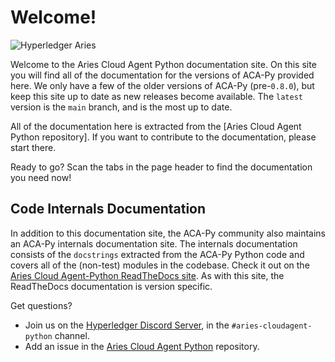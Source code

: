 # Welcome!

![Hyperledger Aries](https://www.hyperledger.org/wp-content/uploads/2019/06/Hyperledger_Aries_Logo_Color-300x85.png)

Welcome to the Aries Cloud Agent Python documentation site. On this site
you will find all of the documentation for the versions of ACA-Py provided
here. We only have a few of the older versions of ACA-Py (pre-`0.8.0`),
but keep this site up to date as new releases become available.
The `latest` version is the `main` branch, and is the most up to date.

All of the documentation here is extracted from the [Aries Cloud Agent Python repository].
If you want to contribute to the documentation, please start there.

Ready to go? Scan the tabs in the page header to find the documentation you need now!

## Code Internals Documentation

In addition to this documentation site, the ACA-Py community also maintains an
ACA-Py internals documentation site. The internals documentation consists of the
`docstrings` extracted from the ACA-Py Python code and covers all of the
(non-test) modules in the codebase. Check it out on the [Aries Cloud
Agent-Python ReadTheDocs site](https://aries-cloud-agent-python.readthedocs.io/en/0.8.1).
As with this site, the ReadTheDocs documentation is version specific.

Get questions?

- Join us on the [Hyperledger Discord Server](https://chat.hyperledger.org), in the `#aries-cloudagent-python` channel.
- Add an issue in the [Aries Cloud Agent Python](https://github.com/hyperledger/aries-cloudagent-python) repository.